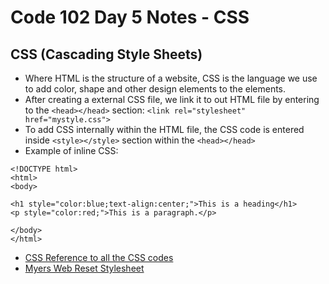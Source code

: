 # Code 102 Day 5 Notes - CSS 

## CSS (Cascading Style Sheets)

- Where HTML is the structure of a website, CSS is the language we use to add color, shape and other design elements to the elements.
- After creating a external CSS file, we link it to out HTML file by entering to the `<head></head>` section: `<link rel="stylesheet" href="mystyle.css">`
- To add CSS internally within the HTML file, the CSS code is entered inside `<style></style>` section within the `<head></head>`
- Example of inline CSS:

```
<!DOCTYPE html>
<html>
<body>

<h1 style="color:blue;text-align:center;">This is a heading</h1>
<p style="color:red;">This is a paragraph.</p>

</body>
</html>
```
* [CSS Reference to all the CSS codes](https://developer.mozilla.org/en-US/docs/Web/CSS/Reference)
* [Myers Web Reset Stylesheet](https://meyerweb.com/eric/tools/css/reset/)


  




